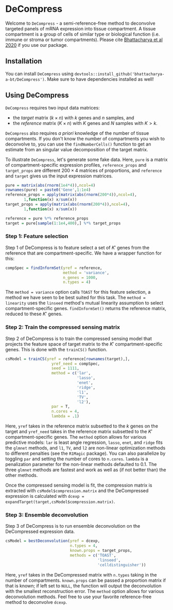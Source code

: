 # DeCompress

Welcome to `DeCompress` - a semi-reference-free method to
deconvolve targeted panels of mRNA expression
into tissue compartment. A tissue compartment is a group
of cells of similar type or biological function (i.e. immune
or stroma or tumor compartments).
Please cite 
[Bhattacharya et al 2020](https://www.biorxiv.org/content/10.1101/2020.08.14.250902v2) 
if you use our package.

## Installation

You can install `DeCompress` using 
`devtools::install_github('bhattacharya-a-bt/DeCompress')`.
Make sure to have dependencies installed as well!


## Using DeCompress

`DeCompress` requires two input data matrices:
- the *target* matrix ($k \times n$) with  $k$ genes and $n$ samples, and
- the *reference* matrix ($K \times n$) with $K$ genes and $N$ samples with
$K > k$.

`DeCompress` also requires *a priori* knowledge of the number of tissue
compartments. If you don't know the number of compartments you wish
to deconvolve to, you can use the `findNumberCells()` function to get
an estimate from an singular value decomposition of the target matrix.

To illustrate `DeCompress`, let's generate some fake data.
Here, `pure` is a matrix of compartment-specific expression profiles,
`reference_props` and `target_props` are different $200 \times 4$ matrices
of proportions, and `reference` and `target` gives us the input expression
matrices.

```r
pure = matrix(abs(rnorm(1e4*4)),ncol=4)
rownames(pure) = paste0('Gene',1:1e4)
reference_props = apply(matrix(abs(rnorm(200*4)),ncol=4),
        1,function(x) x/sum(x))
target_props = apply(matrix(abs(rnorm(200*4)),ncol=4),
        1,function(x) x/sum(x))

reference = pure %*% reference_props
target = pure[sample(1:1e4,400),] %*% target_props
```

### Step 1: Feature selection

Step 1 of DeCompress is to feature select a set of $K'$ genes from
the reference that are compartment-specific. 
We have a wrapper function for this:

```r
compSpec = findInformSet(yref = reference,
                         method = 'variance',
                         n_genes = 1000,
                         n.types = 4)
```

The `method = variance` option calls `TOAST` for this feature selection,
a method we have seen to be best suited for this task. The
`method = linearity` uses the `linseed` method's mutual linearity
assumption to select compartment-specific genes. `findInformSet()`
returns the reference matrix, reduced to these $K'$ genes.

### Step 2: Train the compressed sensing matrix

Step 2 of DeCompress is to train the compressed sensing
model that projects the feature space of target matrix to
the $K'$ compartment-specific genes. This is done 
with the `trainCS()` function.

```r
csModel = trainCS(yref = reference[rownames(target),],
                    yref_need = compSpec,
                    seed = 1111,
                    method = c('lar',
                               'lasso',
                               'enet',
                               'ridge',
                               'l1',
                               'TV',
                               'l2'),
                    par = T,
                    n.cores = 4,
                    lambda = .1)
```

Here, `yref` takes in the reference matrix subsetted to
the $k$ genes on the target and `yref_need` takes in the reference matrix
subsetted to the $K'$ compartment-specific genes. The `method` option
allows for various predictive models: `lar` is least angle
regression, `lasso`, `enet`, and `ridge` fits the `glmnet`
methods, and `l1`, `TV`, and `l2` are non-linear optimization
methods to different penalties (see the `R1Magic` package).
You can also parallelize by toggling `par` and setting the number
of cores to `n.cores`. `lambda` is a penalization parameter
for the non-linear methods defaulted to 0.1. The three 
`glmnet` methods are fastest and work as well as (if not better than)
the other methods.

Once the compressed sensing model is fit, the compression
matrix is extracted with `csModel$compression.matrix`
and the DeCompressed expression is calculated with 
`dcexp = expandTarget(target,csModel$compression.matrix)`.

### Step 3: Ensemble deconvolution

Step 3 of DeCompress is to run ensemble deconvolution
on the DeCompressed expression data.

```r
csModel = bestDeconvolution(yref = dcexp,
                            n.types = 4,
                            known.props = target_props,
                            methods = c('TOAST',
                                        'linseed',
                                        'celldistinguisher'))
```

Here, `yref` takes in the DeCompressed matrix with
`n.types` taking in the number of compartments.
`known.props` can be passed a proportion matrix
if that is known; if left set to `NULL`, the
function will output the deconvolution
with the smallest reconstruction error. The `method` option
allows for various deconvolution methods. Feel free to use your
favorite reference-free method to deconvolve `dcexp`.
